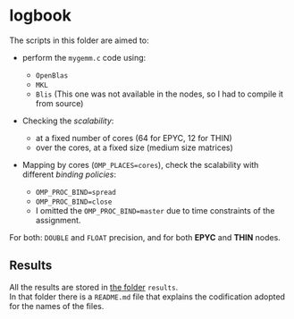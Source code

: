 # logbook

The scripts in this folder are aimed to: 

- perform the `mygemm.c` code using: 
    - `OpenBlas`
    - `MKL`
    - `Blis` (This one was not available in the nodes, so I had to compile it from source)

- Checking the *scalability*:
    - at a fixed number of cores (64 for EPYC, 12 for THIN)
    - over the cores, at a fixed size (medium size matrices)

- Mapping by cores (`OMP_PLACES=cores`), check the scalability with different *binding policies*:
    - `OMP_PROC_BIND=spread`
    - `OMP_PROC_BIND=close`
    - I omitted the `OMP_PROC_BIND=master` due to time constraints of the assignment. 

For both: `DOUBLE` and `FLOAT` precision, and for both **EPYC** and **THIN** nodes.

## Results

All the results are stored in [the folder](https://github.com/IsacPasianotto/foundations_of_HPC-assignment/tree/main/Assignment2/results) `results`.\
In that folder there is a `README.md` file that explains the codification adopted for the names of the files.
